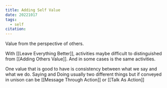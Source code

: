 ```yaml
---
title: Adding Self Value
date: 20221017
tags:
  - self
citation:
---
```

Value from the perspective of others.

With [[Leave Everything Better]], activities maybe difficult to distinguished from [[Adding Others Value]]. And in some cases is the same activities.

One value that is good to have is consistency between what we say and what we do. Saying and Doing usually two different things but if conveyed in unison can be [[Message Through Action]] or [[Talk As Action]]


